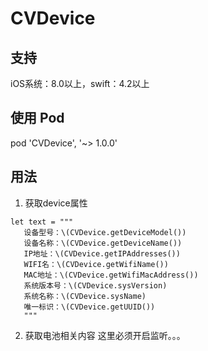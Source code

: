 # CVDevice

## 支持
   iOS系统：8.0以上，swift：4.2以上

## 使用  Pod
   pod 'CVDevice', '~> 1.0.0'
   
## 用法
1. 获取device属性
```
let text = """
   设备型号：\(CVDevice.getDeviceModel())
   设备名称：\(CVDevice.getDeviceName())
   IP地址：\(CVDevice.getIPAddresses())
   WIFI名：\(CVDevice.getWifiName())
   MAC地址：\(CVDevice.getWifiMacAddress())
   系统版本号：\(CVDevice.sysVersion)
   系统名称：\(CVDevice.sysName)
   唯一标识：\(CVDevice.getUUID())
   """
```
2. 获取电池相关内容
这里必须开启监听。。。
